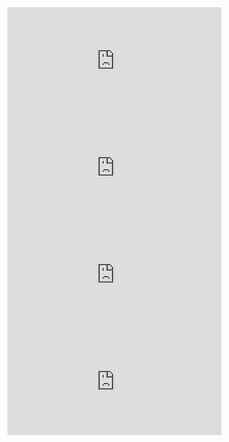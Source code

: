 <iframe width="480" height="240" src="https://www.youtube.com/embed/efR1C6CvhmE" title="YouTube video player" frameborder="0" allow="accelerometer; autoplay; clipboard-write; encrypted-media; gyroscope; picture-in-picture" allowfullscreen></iframe>

<iframe width="480" height="240" src="https://www.youtube.com/embed/05VABNfa1ds" title="YouTube video player" frameborder="0" allow="accelerometer; autoplay; clipboard-write; encrypted-media; gyroscope; picture-in-picture" allowfullscreen></iframe>

<iframe width="480" height="240" src="https://www.youtube.com/embed/_PwhiWxHK8o" title="YouTube video player" frameborder="0" allow="accelerometer; autoplay; clipboard-write; encrypted-media; gyroscope; picture-in-picture" allowfullscreen></iframe>

<iframe width="480" height="240" src="https://www.youtube.com/embed/LbBcuZukCAw" title="YouTube video player" frameborder="0" allow="accelerometer; autoplay; clipboard-write; encrypted-media; gyroscope; picture-in-picture" allowfullscreen></iframe>


